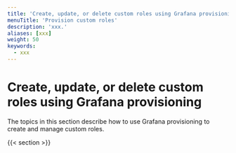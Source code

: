 ```yaml
---
title: 'Create, update, or delete custom roles using Grafana provisioning'
menuTitle: 'Provision custom roles'
description: 'xxx.'
aliases: [xxx]
weight: 50
keywords:
  - xxx
---
```


# Create, update, or delete custom roles using Grafana provisioning

The topics in this section describe how to use Grafana provisioning to create and manage custom roles.

{{< section >}}
